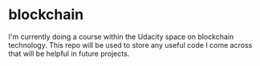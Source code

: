 # blockchain

I'm currently doing a course within the Udacity space on blockchain technology.
This repo will be used to store any useful code I come across that will be helpful in future projects.
